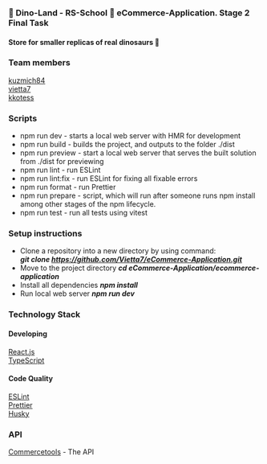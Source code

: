 ### :t-rex: Dino-Land - RS-School 🦥 eCommerce-Application. Stage 2 Final Task 
#### Store for smaller replicas of real dinosaurs :sauropod:

### Team members
  [kuzmich84](https://github.com/kuzmich84)  
  [vietta7](https://github.com/Vietta7)  
  [kkotess](https://github.com/kkotess)  

### Scripts
- npm run dev - starts a local web server with HMR for development
- npm run build - builds the project, and outputs to the folder ./dist
- npm run preview - start a local web server that serves the built solution from ./dist for previewing
- npm run lint - run ESLint
- npm run lint:fix - run ESLint for fixing all fixable errors
- npm run format - run Prettier
- npm run prepare - script, which will run after someone runs npm install among other stages of the npm lifecycle.
- npm run test - run all tests using vitest
### Setup instructions
- Clone a repository into a new directory by using command:  
***git clone https://github.com/Vietta7/eCommerce-Application.git***  
- Move to the project directory
***cd eCommerce-Application/ecommerce-application***
- Install all dependencies
  ***npm install***
- Run local web server
***npm run dev***
  
### Technology Stack  
#### Developing  
  [React.js](https://react.dev/)  
  [TypeScript](https://www.typescriptlang.org/)  

#### Code Quality 
  [ESLint](https://eslint.org/)  
  [Prettier](https://prettier.io/)  
  [Husky](https://typicode.github.io/husky/#/)  

### API 
[Commercetools](https://docs.commercetools.com/) - The API 
